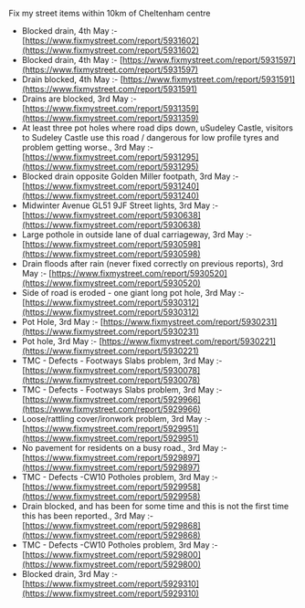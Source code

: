 Fix my street items within 10km of Cheltenham centre

<!-- fix_marker starts -->

- Blocked drain, 4th May :- [https://www.fixmystreet.com/report/5931602](https://www.fixmystreet.com/report/5931602)
- Blocked drain, 4th May :- [https://www.fixmystreet.com/report/5931597](https://www.fixmystreet.com/report/5931597)
- Drain blocked, 4th May :- [https://www.fixmystreet.com/report/5931591](https://www.fixmystreet.com/report/5931591)
- Drains are blocked, 3rd May :- [https://www.fixmystreet.com/report/5931359](https://www.fixmystreet.com/report/5931359)
- At least three pot holes where road dips down, uSudeley Castle, visitors to Sudeley Castle use this road / dangerous for low profile tyres and problem getting worse., 3rd May :- [https://www.fixmystreet.com/report/5931295](https://www.fixmystreet.com/report/5931295)
- Blocked drain opposite Golden Miller footpath, 3rd May :- [https://www.fixmystreet.com/report/5931240](https://www.fixmystreet.com/report/5931240)
- Midwinter Avenue GL51 9JF Street lights, 3rd May :- [https://www.fixmystreet.com/report/5930638](https://www.fixmystreet.com/report/5930638)
- Large pothole in outside lane of dual carriageway, 3rd May :- [https://www.fixmystreet.com/report/5930598](https://www.fixmystreet.com/report/5930598)
- Drain floods after rain (never fixed correctly on previous reports), 3rd May :- [https://www.fixmystreet.com/report/5930520](https://www.fixmystreet.com/report/5930520)
- Side of road is eroded - one giant long pot hole, 3rd May :- [https://www.fixmystreet.com/report/5930312](https://www.fixmystreet.com/report/5930312)
- Pot Hole, 3rd May :- [https://www.fixmystreet.com/report/5930231](https://www.fixmystreet.com/report/5930231)
- Pot hole, 3rd May :- [https://www.fixmystreet.com/report/5930221](https://www.fixmystreet.com/report/5930221)
- TMC - Defects - Footways Slabs problem, 3rd May :- [https://www.fixmystreet.com/report/5930078](https://www.fixmystreet.com/report/5930078)
- TMC - Defects - Footways Slabs problem, 3rd May :- [https://www.fixmystreet.com/report/5929966](https://www.fixmystreet.com/report/5929966)
- Loose/rattling cover/ironwork problem, 3rd May :- [https://www.fixmystreet.com/report/5929951](https://www.fixmystreet.com/report/5929951)
- No pavement for residents on a busy road., 3rd May :- [https://www.fixmystreet.com/report/5929897](https://www.fixmystreet.com/report/5929897)
- TMC - Defects -CW10 Potholes problem, 3rd May :- [https://www.fixmystreet.com/report/5929958](https://www.fixmystreet.com/report/5929958)
- Drain blocked, and has been for some time and this is not the first time this has been reported., 3rd May :- [https://www.fixmystreet.com/report/5929868](https://www.fixmystreet.com/report/5929868)
- TMC - Defects -CW10 Potholes problem, 3rd May :- [https://www.fixmystreet.com/report/5929800](https://www.fixmystreet.com/report/5929800)
- Blocked drain, 3rd May :- [https://www.fixmystreet.com/report/5929310](https://www.fixmystreet.com/report/5929310)

<!-- fix_marker ends -->